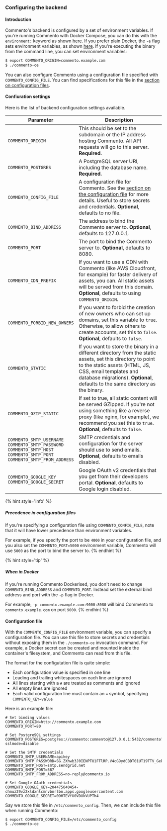 ### Configuring the backend

#### Introduction

Commento's backend is configured by a set of environment variables. If you're running Commento with Docker Compose, you can do this with the `environment:` keyword as shown [here](installation-docker.md#with-docker-compose). If you prefer plain Docker, the `-e` flag sets environment variables, as shown [here](installation-docker.md#with-plain-docker). If you're executing the binary from the command line, you can set environment variables:

```bash
$ export COMMENTO_ORIGIN=commento.example.com
$ ./commento-ce
```

You can also configure Commento using a configuration file specified with `COMMENTO_CONFIG_FILE`. You can find specifications for this file in the [section on configuration files](#configuration-file).

#### Confiuration settings

Here is the list of backend configuration settings available.

| Parameter | Description |
|---|---|
| `COMMENTO_ORIGIN` | This should be set to the subdomain or the IP address hosting Commento. All API requests will go to this server. **Required.** |
| `COMMENTO_POSTGRES` | A PostgreSQL server URI, including the database name. **Required.** |
| `COMMENTO_CONFIG_FILE` | A configuration file for Commento. See the [section on the configuration file](#configuration-file) for more details. Useful to store secrets and credentials. **Optional**, defaults to no file. |
| `COMMENTO_BIND_ADDRESS` | The address to bind the Commento server to. **Optional**, defaults to 127.0.0.1. |
| `COMMENTO_PORT` | The port to bind the Commento server to. **Optional**, defaults to 8080. |
| `COMMENTO_CDN_PREFIX` | If you want to use a CDN with Commento (like AWS Cloudfront, for example) for faster delivery of assets, you can. All static assets will be served from this domain. **Optional**, defaults to using `COMMENTO_ORIGIN`. |
| `COMMENTO_FORBID_NEW_OWNERS`| If you want to forbid the creation of new owners who can set up domains, set this variable to `true`. Otherwise, to allow others to create accounts, set this to `false`. **Optional**, defaults to `false`. |
| `COMMENTO_STATIC` | If you want to store the binary in a different directory from the static assets, set this directory to point to the static assets (HTML, JS, CSS, email templates and database migrations). **Optional**, defaults to the same directory as the binary. |
| `COMMENTO_GZIP_STATIC` | If set to true, all static content will be served GZipped. If you're not using something like a reverse proxy (like nginx, for example), we recommend you set this to `true`. **Optional**, defaults to `false`. |
| `COMMENTO_SMTP_USERNAME`<br>`COMMENTO_SMTP_PASSWORD`<br>`COMMENTO_SMTP_HOST`<br>`COMMENTO_SMTP_PORT`<br>`COMMENTO_SMTP_FROM_ADDRESS` | SMTP credentials and configuration for the server should use to send emails. **Optional**, defaults to emails disabled. |
| `COMMENTO_GOOGLE_KEY`<br>`COMMENTO_GOOGLE_SECRET`        | Google OAuth v2 credentials that you get from their developers portal. **Optional**, defaults to Google login disabled. |

{% hint style='info' %}
##### Precedence in configuration files

If you're specifying a configuration file using `COMMENTO_CONFIG_FILE`, note that it will have lower precedence than environment variables.

For example, if you specify the port to be `4000` in your configuration file, and you also set the `COMMENTO_PORT=5000` environment variable, Commento will use `5000` as the port to bind the server to.
{% endhint %}

{% hint style='tip' %}
##### When in Docker

If you're running Commento Dockerised, you don't need to change `COMMENTO_BIND_ADDRESS` and `COMMENTO_PORT`. Instead set the external bind address and port with the `-p` flag in Docker.

For example, `-p commento.example.com:9000:8080` will bind Commento to `commento.example.com` on port `9000`.
{% endhint %}

#### Configuration file

With the `COMMENTO_CONFIG_FILE` environment variable, you can specify a configuration file. You can use this file to store secrets and credentials without exposing them in the `./commento-ce` invocation command. For example, a Docker secret can be created and mounted inside the container's filesystem, and Commento can read from this file.

The format for the configutation file is quite simple:

 - Each configuration value is specified in one line
 - Leading and trailing whitespaces on each line are ignored
 - All lines starting with a `#` are treated as comments and ignored
 - All empty lines are ignored
 - Each valid configuration line must contain an `=` symbol, specifying `COMMENTO_KEY=value`

Here is an example file:

```
# Set binding values
COMMENTO_ORIGIN=http://commento.example.com
COMMENTO_PORT=80

# Set PostgreSQL settings
COMMENTO_POSTGRES=postgres://commento:commento@127.0.0.1:5432/commento?sslmode=disable

# Set the SMTP credentials
COMMENTO_SMTP_USERNAME=apikey
COMMENTO_SMTP_PASSWORD=SG.ZXhwb3J0IENPTU1FTlRP.V4cG9ydCBDT01UT19TTV_Geks1RFQ0ZUhoNXFdjlnL
COMMENTO_SMTP_HOST=smtp.sendgrid.net
COMMENTO_SMTP_PORT=587
COMMENTO_SMTP_FROM_ADDRESS=no-reply@commento.io

# Set Google OAuth credentials
COMMENTO_GOOGLE_KEY=204475040454-chmuz29vz2xldxnlcmnvbnrlbn.apps.googleusercontent.com
COMMENTO_GOOGLE_SECRET=09HTEVfU0VDUkVUPTh4
```

Say we store this file in `/etc/commento_config`. Then, we can include this file when running Commento:

```
$ export COMMENTO_CONFIG_FILE=/etc/commento_config
$ ./commento-ce
```
